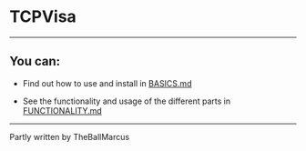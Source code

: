 # TCPVisa

---

## You can:

- Find out how to use and install in [BASICS.md](./BASICS.md)

- See the functionality and usage of the different parts in [FUNCTIONALITY.md](./FUNCTIONALITY.md)





---

Partly written by TheBallMarcus